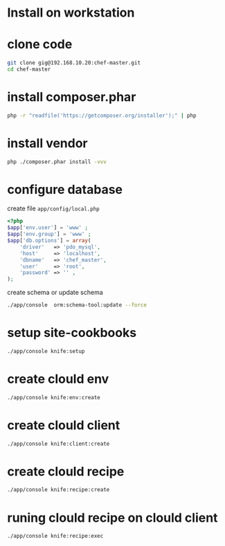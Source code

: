 Install on workstation
=========================


# clone code 
```sh
git clone gig@192.168.10.20:chef-master.git
cd chef-master
```

# install composer.phar
```sh
php -r "readfile('https://getcomposer.org/installer');" | php
```

# install vendor
```sh
php ./composer.phar install -vvv
```

# configure database

create file `app/config/local.php`
```php
<?php
$app['env.user'] = 'www' ;
$app['env.group'] = 'www' ;
$app['db.options'] = array(
    'driver'   => 'pdo_mysql',
    'host'     => 'localhost',
    'dbname'   => 'chef_master',
    'user'     => 'root',
    'password' => '' ,
);
```
create schema or update schema
```sh
./app/console  orm:schema-tool:update --force
```

# setup site-cookbooks

```sh
./app/console knife:setup 
```

# create clould env
```sh
./app/console knife:env:create
```

# create clould client
```sh
./app/console knife:client:create
```

# create clould recipe
```sh
./app/console knife:recipe:create
```

# runing clould recipe on clould client
```sh
./app/console knife:recipe:exec
```


